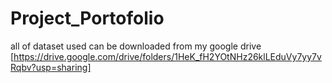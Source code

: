 # Project_Portofolio

all of dataset used can be downloaded from my google drive [https://drive.google.com/drive/folders/1HeK_fH2YOtNHz26klLEduVy7yy7vRqbv?usp=sharing]
